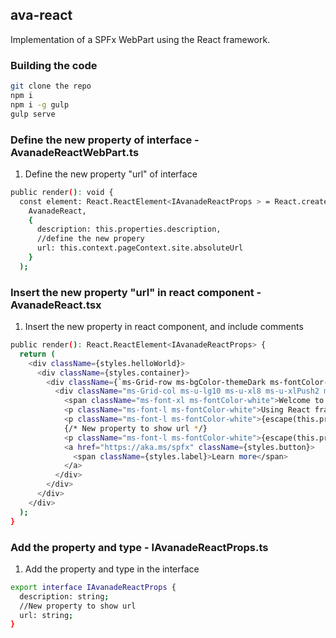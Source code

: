 ## ava-react

Implementation of a SPFx WebPart using the React framework.

### Building the code

```bash
git clone the repo
npm i
npm i -g gulp
gulp serve
```

### Define the new property of interface - AvanadeReactWebPart.ts

1) Define the new property "url" of interface

```bash
public render(): void {
  const element: React.ReactElement<IAvanadeReactProps > = React.createElement(
    AvanadeReact,
    {
      description: this.properties.description,
      //define the new propery
      url: this.context.pageContext.site.absoluteUrl
    }
  );
```

### Insert the new property "url" in react component - AvanadeReact.tsx

1) Insert the new property in react component, and include comments

```bash
public render(): React.ReactElement<IAvanadeReactProps> {
  return (
    <div className={styles.helloWorld}>
      <div className={styles.container}>
        <div className={`ms-Grid-row ms-bgColor-themeDark ms-fontColor-white ${styles.row}`}>
          <div className="ms-Grid-col ms-u-lg10 ms-u-xl8 ms-u-xlPush2 ms-u-lgPush1">
            <span className="ms-font-xl ms-fontColor-white">Welcome to Avanade WebCast!</span>
            <p className="ms-font-l ms-fontColor-white">Using React framework..</p>
            <p className="ms-font-l ms-fontColor-white">{escape(this.props.description)}</p>
            {/* New property to show url */}
            <p className="ms-font-l ms-fontColor-white">{escape(this.props.url)}</p>
            <a href="https://aka.ms/spfx" className={styles.button}>
              <span className={styles.label}>Learn more</span>
            </a>
          </div>
        </div>
      </div>
    </div>
  );
}
```

### Add the property and type - IAvanadeReactProps.ts

1) Add the property and type in the interface

```bash
export interface IAvanadeReactProps {
  description: string;
  //New property to show url
  url: string;
}
```
